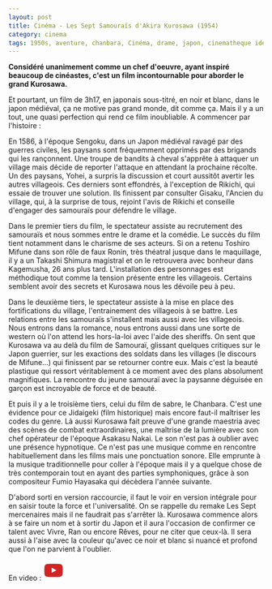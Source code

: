 ```yaml
---
layout: post
title: Cinéma - Les Sept Samouraïs d'Akira Kurosawa (1954)
category: cinema
tags: 1950s, aventure, chanbara, Cinéma, drame, japon, cinematheque ideale
---
```

**Considéré unanimement comme un chef d'oeuvre, ayant inspiré beaucoup de cinéastes, c'est un film incontournable pour aborder le grand Kurosawa.**

Et pourtant, un film de 3h17, en japonais sous-titré, en noir et blanc, dans le japon médiéval, ça ne motive pas grand monde, dit comme ça. Mais il y a un tout, une quasi perfection qui rend ce film inoubliable. A commencer par l'histoire :

En 1586, à l'époque Sengoku, dans un Japon médiéval ravagé par des guerres civiles, les paysans sont fréquemment opprimés par des brigands qui les rançonnent. Une troupe de bandits à cheval s'apprête à attaquer un village mais décide de reporter l'attaque en attendant la prochaine récolte. Un des paysans, Yohei, a surpris la discussion et court aussitôt avertir les autres villageois. Ces derniers sont effondrés, à l'exception de Rikichi, qui essaie de trouver une solution. Ils finissent par consulter Gisaku, l'Ancien du village, qui, à la surprise de tous, rejoint l'avis de Rikichi et conseille d'engager des samouraïs pour défendre le village.

Dans le premier tiers du film, le spectateur assiste au recrutement des samouraïs et nous sommes entre le drame et la comédie. Le succès du film tient notamment dans le charisme de ses acteurs. Si on a retenu Toshiro Mifune dans son rôle de faux Ronin, très théatral jusque dans le maquillage, il y a un Takashi Shimura magistral et on le retrouvera avec bonheur dans Kagemusha, 26 ans plus tard. L'installation des personnages est méthodique tout comme la tension présente entre les villageois. Certains semblent avoir des secrets et Kurosawa nous les dévoile peu à peu.

Dans le deuxième tiers, le spectateur assiste à la mise en place des fortifications du village, l'entrainement des villageois à se battre. Les relations entre les samouraïs s'installent mais aussi avec les villageois. Nous entrons dans la romance, nous entrons aussi dans une sorte de western où l'on attend les hors-la-loi avec l'aide des sheriffs. On sent que Kurosawa va au delà du film de Samouraï, glissant quelques critiques sur le Japon guerrier, sur les exactions des soldats dans les villages (le discours de Mifune...) qui finissent par se retourner contre eux. Mais c'est la beauté plastique qui ressort véritablement à ce moment avec des plans absolument magnifiques. La rencontre du jeune samouraï avec la paysanne déguisée en garçon est incroyable de force et de beauté.

Et puis il y a le troisième tiers, celui du film de sabre, le Chanbara. C'est une évidence pour ce Jidaigeki (film historique) mais encore faut-il maîtriser les codes du genre. Là aussi Kurosawa fait preuve d'une grande maestria avec des scènes de combat extraordinaires, une maîtrise de la lumière avec son chef opérateur de l'époque Asakasu Nakai. Le son n'est pas à oublier avec une présence hypnotique. Ce n'est pas une musique comme en rencontre habituellement dans les films mais une ponctuation sonore. Elle emprunte à la musique traditionnelle pour coller à l'époque mais il y a quelque chose de très contemporain tout en ayant des parties symphoniques, grâce à son compositeur Fumio Hayasaka qui décèdera l'année suivante.

D'abord sorti en version raccourcie, il faut le voir en version intégrale pour en saisir toute la force et l'universalité. On se rappelle du remake Les Sept mercenaires mais il ne faudrait pas s'arrêter là. Kurosawa commence alors à se faire un nom et à sortir du Japon et il aura l'occasion de confirmer ce talent avec Vivre, Ran ou encore Rêves, pour ne citer que ceux-là. Il sera aussi à l'aise avec la couleur qu'avec ce noir et blanc si nuancé et profond que l'on ne parvient à l'oublier.

En video : [![video](/images/youtube.png)](https://www.youtube.com/watch?v=TPDb1AV-aaw)
